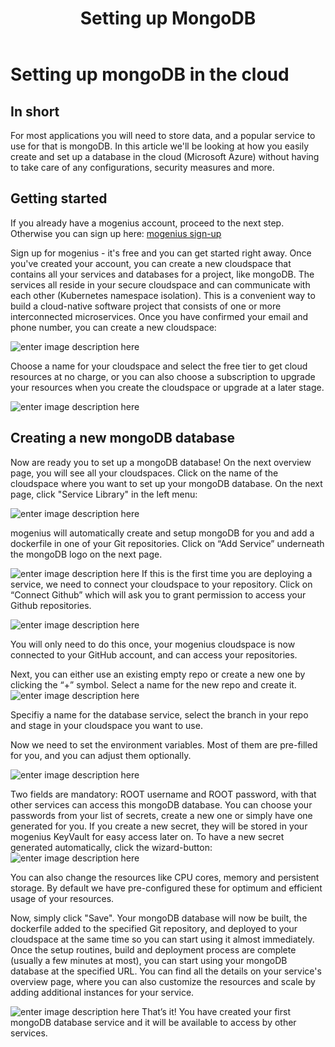 ﻿---
sidebar_position: 15
title: Setting up MongoDB
slug: deploy-mongodb-in-the-cloud
---

# Setting up mongoDB in the cloud


## In short

For most applications you will need to store data, and a popular service to use for that is mongoDB. In this article we'll be looking at how you easily create and set up a database in the cloud (Microsoft Azure) without having to take care of any configurations, security measures and more. 

## Getting started

If you already have a mogenius account, proceed to the next step. Otherwise you can sign up here: [mogenius sign-up](https://studio.mogenius.com/user/registration)

Sign up for mogenius - it's free and you can get started right away. Once you've created your account, you can create a new cloudspace that contains all your services and databases for a project, like mongoDB. The services all reside in your secure cloudspace and can communicate with each other (Kubernetes namespace isolation). This is a convenient way to build a cloud-native software project that consists of one or more interconnected microservices. Once you have confirmed your email and phone number, you can create a new cloudspace:

![enter image description here](https://api.mogenius.com/file/id/115e92a0-6daa-4b15-9420-438448351d89)

Choose a name for your cloudspace and select the free tier to get cloud resources at no charge, or you can also choose a subscription to upgrade your resources when you create the cloudspace or upgrade at a later stage.

![enter image description here](https://api.mogenius.com/file/id/7ec47c7f-4dc0-4f5b-8a2f-b8345a369ae8)

## Creating a new mongoDB database

Now are ready you to set up a mongoDB database! On the next overview page, you will see all your cloudspaces. Click on the name of the cloudspace where you want to set up your mongoDB database. On the next page, click "Service Library" in the left menu:

![enter image description here](https://api.mogenius.com/file/id/a12d10f1-4b9b-4adb-95ec-db193e1db440)

mogenius will automatically create and setup mongoDB for you and add a dockerfile in one of your Git repositories. Click on “Add Service” underneath the mongoDB logo on the next page.

![enter image description here](https://api.mogenius.com/file/id/0f2c1685-1518-45d3-88f3-09e7b852814f)
If this is the first time you are deploying a service, we need to connect your cloudspace to your repository. Click on “Connect Github” which will ask you to grant permission to access your Github repositories.

![enter image description here](https://api.mogenius.com/file/id/88626d92-fa15-4d9e-8598-6a914daa633c)

You will only need to do this once, your mogenius cloudspace is now connected to your GitHub account, and can access your repositories.

Next, you can either use an existing empty repo or create a new one by clicking the “+” symbol. Select a name for the new repo and create it.
![enter image description here](https://api.mogenius.com/file/id/4c0376f6-18c1-4bb8-858d-42b0de1eb081)

Specifiy a name for the database service, select the branch in your repo and stage in your cloudspace you want to use.

Now we need to set the environment variables. Most of them are pre-filled for you, and you can adjust them optionally. 

![enter image description here](https://api.mogenius.com/file/id/be61315f-a000-41ee-b26e-6dd9651272bb)

Two fields are mandatory: ROOT username and ROOT password, with that other services can access this mongoDB database. You can choose your passwords from your list of secrets, create a new one or simply have one generated for you. If you create a new secret, they will be stored in your mogenius KeyVault for easy access later on. To have a new secret generated automatically, click the wizard-button:
![enter image description here](https://api.mogenius.com/file/id/9ce82a26-eb36-4229-a5b7-daba90f6e8cb)

You can also change the resources like CPU cores, memory and persistent storage. By default we have pre-configured these for optimum and efficient usage of your resources.

Now, simply click "Save". Your mongoDB database will now be built, the dockerfile added to the specified Git repository, and deployed to your cloudspace at the same time so you can start using it almost immediately. Once the setup routines, build and deployment process are complete (usually a few minutes at most), you can start using your mongoDB database at the specified URL. You can find all the details on your service's overview page, where you can also customize the resources and scale by adding additional instances for your service.

![enter image description here](https://api.mogenius.com/file/id/ebed4a56-d8fd-4bd0-8af8-fcfd9b36dc43)
That’s it! You have created your first mongoDB database service and it will be available to access by other services.


